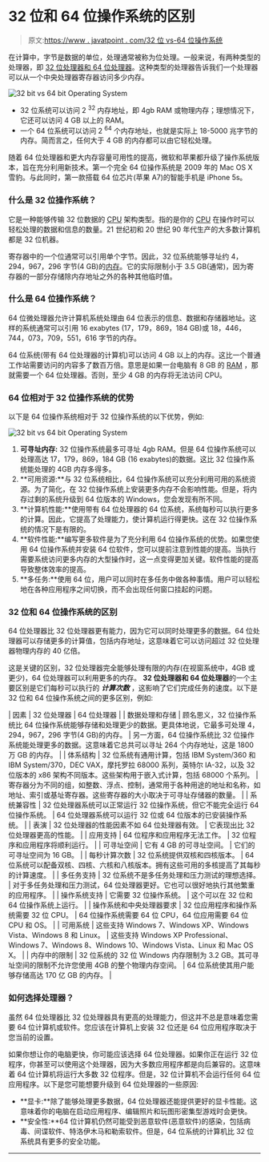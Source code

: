 # 32 位和 64 位操作系统的区别

> 原文:[https://www . javatpoint . com/32 位 vs-64 位操作系统](https://www.javatpoint.com/32-bit-vs-64-bit-operating-system)

在计算中，字节是数据的单位，处理通常被称为位处理。一般来说，有两种类型的处理器，即 [32 位处理器和 64 位处理器](https://www.javatpoint.com/32-bit-vs-64-bit-processors)。这种类型的处理器告诉我们一个处理器可以从一个中央处理器寄存器访问多少内存。

![32 bit vs 64 bit Operating System](../Images/91cd3188c100884f2ab8d9a29465cb54.png)

*   32 位系统可以访问 2 <sup>32</sup> 内存地址，即 4gb RAM 或物理内存；理想情况下，它还可以访问 4 GB 以上的 RAM。
*   一个 64 位系统可以访问 2 <sup>64</sup> 个内存地址，也就是实际上 18-5000 兆字节的内存。简而言之，任何大于 4 GB 的内存都可以由它轻松处理。

随着 64 位处理器和更大内存容量可用性的提高，微软和苹果都升级了操作系统版本，旨在充分利用新技术。第一个完全 64 位操作系统是 2009 年的 Mac OS X 雪豹。与此同时，第一款搭载 64 位芯片(苹果 A7)的智能手机是 iPhone 5s。

### 什么是 32 位操作系统？

它是一种能够传输 32 位数据的 [CPU](https://www.javatpoint.com/central-processing-unit) 架构类型。指的是你的 [CPU](https://www.javatpoint.com/cpu-full-form) 在操作时可以轻松处理的数据和信息的数量。21 世纪初和 20 世纪 90 年代生产的大多数计算机都是 32 位机器。

寄存器中的一个位通常可以引用单个字节。因此，32 位系统能够寻址约 4，294，967，296 字节(4 GB)的[内存](https://www.javatpoint.com/ram)。它的实际限制小于 3.5 GB(通常)，因为寄存器的一部分存储除内存地址之外的各种其他临时值。

### 什么是 64 位操作系统？

64 位微处理器允许计算机系统处理由 64 位表示的信息、数据和存储器地址。这样的系统通常可以引用 16 exabytes (17，179，869，184 GB)或 18，446，744，073，709，551，616 字节的内存。

64 位系统(带有 64 位处理器的计算机)可以访问 4 GB 以上的内存。这比一个普通工作站需要访问的内容多了数百万倍。意思是如果一台电脑有 8 GB 的 [RAM](https://www.javatpoint.com/ram-full-form) ，那就需要一个 64 位处理器。否则，至少 4 GB 的内存将无法访问 CPU。

### 64 位相对于 32 位操作系统的优势

以下是 64 位操作系统相对于 32 位操作系统的以下优势，例如:

![32 bit vs 64 bit Operating System](../Images/0945fc622a7aeb9361157e994d6f75bb.png)

1.  **可寻址内存:** 32 位操作系统最多可寻址 4gb RAM。但是 64 位操作系统可以处理高达 17，179，869，184 GB (16 exabytes)的数据。这比 32 位操作系统能处理的 4GB 内存多得多。
2.  **可用资源:**与 32 位系统相比，64 位操作系统可以充分利用可用的系统资源。为了简化，在 32 位操作系统上安装更多内存不会影响性能。但是，将内存过剩的系统升级到 64 位版本的 Windows，您会发现有所不同。
3.  **计算机性能:**使用带有 64 位处理器的 64 位系统，系统每秒可以执行更多的计算。因此，它提高了处理能力，使计算机运行得更快。这在 32 位操作系统的情况下是有限的。
4.  **软件性能:**编写更多软件是为了充分利用 64 位操作系统的优势。如果您使用 64 位操作系统并安装 64 位软件，您可以提前注意到性能的提高。当执行需要系统访问更多内存的大型操作时，这一点变得更加关键。软件性能的提高导致整体效率的提高。
5.  **多任务:**使用 64 位，用户可以同时在多任务中做各种事情。用户可以轻松地在各种应用程序之间切换，而不会出现任何窗口挂起的问题。

### 32 位和 64 位操作系统的区别

64 位处理器比 32 位处理器更有能力，因为它可以同时处理更多的数据。64 位处理器可以存储更多的计算值，包括内存地址，这意味着它可以访问超过 32 位处理器物理内存的 40 亿倍。

这是关键的区别，32 位处理器完全能够处理有限的内存(在视窗系统中，4GB 或更少)，64 位处理器可以利用更多的内存。 **32 位处理器和 64 位处理器**的一个主要区别是它们每秒可以执行的 ***计算次数*** ，这影响了它们完成任务的速度。以下是 32 位和 64 位操作系统之间的更多区别，例如:

| 因素 | 32 位处理器 | 64 位处理器 |
| 数据处理和存储 | 顾名思义，32 位操作系统比 64 位操作系统能够存储和处理更少的数据。更具体地说，它最多可处理 4，294，967，296 字节(4 GB)的内存。 | 另一方面，64 位操作系统比 32 位操作系统能处理更多的数据。这意味着它总共可以寻址 264 个内存地址，这是 1800 万 GB 的内存。 |
| 体系结构 | 32 位系统有通用计算，包括 IBM System/360 和 IBM System/370，DEC VAX，摩托罗拉 68000 系列，英特尔 IA-32，以及 32 位版本的 x86 架构不同版本。这些架构用于嵌入式计算，包括 68000 个系列。 | 寄存器分为不同的组，如整数、浮点、控制，通常用于各种用途的地址和名称，如地址、索引或基址寄存器。这些寄存器的大小取决于可寻址存储器的数量。 |
| 系统兼容性 | 32 位处理器系统可以正常运行 32 位操作系统，但它不能完全运行 64 位操作系统。 | 64 位处理器系统可以运行 32 位或 64 位版本的已安装操作系统。 |
| 表演 | 32 位处理器的性能因素不如 64 位处理器有效。 | 它表现出比 32 位处理器更高的性能。 |
| 应用支持 | 64 位程序和应用程序无法工作。 | 32 位程序和应用程序将顺利运行。 |
| 可寻址空间 | 它有 4 GB 的可寻址空间。 | 它们的可寻址空间为 16 GB。 |
| 每秒计算次数 | 32 位系统提供双核和四核版本。 | 64 位系统可以配备双核、四核、六核和八核版本。拥有这些可用的多核提高了其每秒的计算速度。 |
| 多任务支持 | 32 位系统不是多任务处理和压力测试的理想选择。 | 对于多任务处理和压力测试，64 位处理器更好。它也可以很好地执行其他繁重的应用程序。 |
| 操作系统支持 | 它需要 32 位操作系统。 | 这个可以在 32 位和 64 位操作系统上运行。 |
| 操作系统和中央处理器要求 | 32 位应用程序和操作系统需要 32 位 CPU。 | 64 位操作系统需要 64 位 CPU，64 位应用需要 64 位 CPU 和 OS。 |
| 可用系统 | 这些支持 Windows 7、Windows XP、Windows Vista、Windows 8 和 Linux。 | 这些支持 Windows XP Professional、Windows 7、Windows 8、Windows 10、Windows Vista、Linux 和 Mac OS X。 |
| 内存中的限制 | 32 位系统的 32 位 Windows 内存限制为 3.2 GB。其可寻址空间的限制不允许您使用 4GB 的整个物理内存空间。 | 64 位系统使其用户能够存储高达 170 亿 GB 的内存。 |

### 如何选择处理器？

虽然 64 位处理器比 32 位处理器具有更高的处理能力，但这并不总是意味着您需要 64 位计算机或软件。您应该在计算机上安装 32 位还是 64 位应用程序取决于您当前的设置。

如果你想让你的电脑更快，你可能应该选择 64 位处理器。如果你正在运行 32 位程序，你甚至可以使用这个处理器，因为大多数应用程序都是向后兼容的。这意味着 64 位计算机将运行大多数 32 位程序。但是，32 位计算机不会运行任何 64 位应用程序。以下是您可能想要升级到 64 位处理器的一些原因:

*   **显卡:**除了能够处理更多数据，64 位处理器还能提供更好的显卡性能。这意味着你的电脑在启动应用程序、编辑照片和玩图形密集型游戏时会更快。
*   **安全性:**64 位计算机仍然可能受到恶意软件(恶意软件)的感染，包括病毒、间谍软件、特洛伊木马和勒索软件。但是，64 位系统的计算机比 32 位系统具有更多的安全功能。

* * *